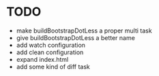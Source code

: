 # TODO
- make buildBootstrapDotLess a proper multi task
- give buildBootstrapDotLess a better name
- add watch configuration
- add clean configuration
- expand index.html
- add some kind of diff task
